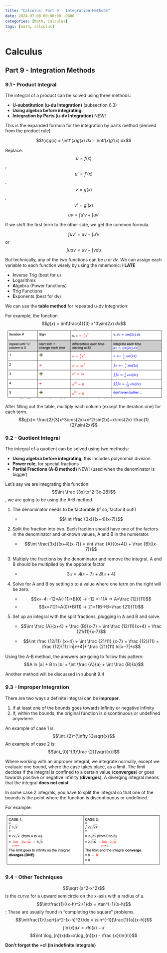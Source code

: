 ```yaml
---
title: "Calculus: Part 9 - Integration Methods"
date: 2024-07-08 00:00:00 -0600
categories: [Math, Calculus]
tags: [math, calculus]
---
```

<script type="text/javascript" id="MathJax-script" async
  src="https://cdn.jsdelivr.net/npm/mathjax@3/es5/tex-mml-chtml.js">
</script>

# Calculus
## Part 9 -  Integration Methods

### 9.1 - Product Integral

The integral of a product can be solved using three methods:
- **U-substitution (u-du Integration)** (subsection 6.3)
- **Using algebra before integrating.**
- **Integration by Parts (u-dv Integration)** NEW!

This is the expanded formula for the integration by parts method (derived from the product rule)

$$𝑓(𝑥)𝑔(𝑥) = \int𝑓'(𝑥)𝑔(𝑥) 𝑑𝑥 + \int𝑓(𝑥)𝑔'(𝑥) 𝑑𝑥$$

Replace: $$u = f(x)$$, $$u’ = f’(x)$$, $$v = g(x)$$, $$v’ = g’(x)$$

$$uv = \int u'v + \int uv'$$

If we shift the first term to the other side, we get the common formula.

$$\int uv'=uv−\int u'v$$ or $$\int udv=uv−\int vdu$$

But technically, any of the two functions can be 𝑢 or 𝑑𝑣. We can assign each variable to each function wisely by using the mnemonic: **I LATE**
- **I**nverse Trig (best for u)
- **L**ogarithms
- **A**lgebra (Power functions)
- **T**rig Functions
- **E**xponents (best for dv)

We can use the **table method** for repeated u-dv Integration:

For example, the function $$𝑔(𝑥) = \int\frac{4}{3} x^3\sin(2𝑥) 𝑑𝑥$$
<img src="/images/calc-9-table.png" alt="Example of the table method" width="600"/>

After filling out the table, multiply each column (except the iteration one) for each term.
$$g(x)=-\frac{2}{3}x^3\cos(2x)+x^2\sin(2x)+x\cos(2x)-\frac{1}{2}\sin(2x)$$

### 9.2 - Quotient Integral
The integral of a quotient can be solved using two methods:
- **Using algebra before integrating**, this includes polynomial division.
- **Power rule**, for special fractions
- **Partial Fractions (A-B method)** NEW! (used when the denominator is bigger)

Let’s say we are integrating this function:
$$\int \frac {3x}{x^2-3x-28}$$, we are going to be using the A-B method

1. The denominator needs to be factorable (if so, factor it out!)
    - $$\int \frac {3x}{(x+4)(x-7)}$$
2. Split the fraction into two. Each fraction should have one of the factors in the denominator and unknown values, A and B in the numerator.
    - $$\int \frac{3x}{(x+4)(x-7)} = \int \frac {A}{(x+4)} + \frac {B}{(x-7)}$$
3. Multiply the fractions by the denominator and remove the integral, A and B should be multiplied by the opposite factor
    - $$3𝑥=𝐴(𝑥−7)+𝐵(𝑥+4)$$
4. Solve for A and B by setting x to a value where one term on the right will be zero.
    - $$x=-4: -12=A(-11)+B(0) -> -12 =-11A -> A=\frac {12}{11}$$
    - $$x=7:21=A(0)+B(11) -> 21=11B->B=\frac {21}{11}$$
5. Set up an integral with the split fractions, plugging in A and B and solve.

    - $$\int \frac {A}{x+4} + \frac {B}{x-7} = \int \frac {12/11}{x+4} + \frac {21/11}{x-7}$$

    - $$\int \frac {12/11} {x+4} + \int \frac {21/11} {x-7} = \frac {12}{11} = \frac {12}{11} ln|𝑥+4|+ \frac {21}{11} 𝑙𝑛|𝑥−7|+𝑐$$

Using the A-B method, the answers are going to follow this pattern:
$$A ln |a| + B ln |b| = \int \frac {A}{a} + \int \frac {B}{b}$$

Another method will be discussed in subunit 9.4

### 9.3 - Improper Integration
There are two ways a definite integral can be **improper**.

1. If at least one of the bounds goes towards infinity or negative infinity
2. If, within the bounds, the original function is discontinuous or undefined anywhere.

An example of case 1 is: $$\int_{2}^{\infty }3\sqrt{x}$$
An example of case 2 is: $$\int_{0}^{3}\frac {2}{\sqrt{x}}$$

Where working with an improper integral, we integrate normally, except we evaluate one bound, where the case takes place, as a limit. The limit decides if the integral is confined to a certain value (**converges**) or goes towards positive or negative infinity (**diverges**). A diverging integral means that the integral **does not exist**.

In some case 2 integrals, you have to split the integral so that one of the bounds is the point where the function is discontinuous or undefined.

For example:

<img src="/images/calc-9-improper.png" alt="Example of the improper integral cases" width="500"/>


### 9.4 - Other Techniques
$$\sqrt {a^2-x^2}$$ 
is the curve for a upward semicircle on the x-axis with a radius of 𝑎.
$$\int\frac{1}{(x-h)^2+1}dx = \tan^{-1}(x-h)$$: 
These are usually found in “completing the square” problems.
$$\int\frac{1}{\sqrt{a^2-(x-h)^2}}dx = \sin^{-1}[\frac{1}{a}(x-h)]$$
$$\int \ln(x)dx = xln(x) - x$$
$$\int \log_{n}(x)dx=x\log_{n}(x) - \frac {x}{ln(n)}$$

**Don’t forget the +c! (in indefinite integrals)**